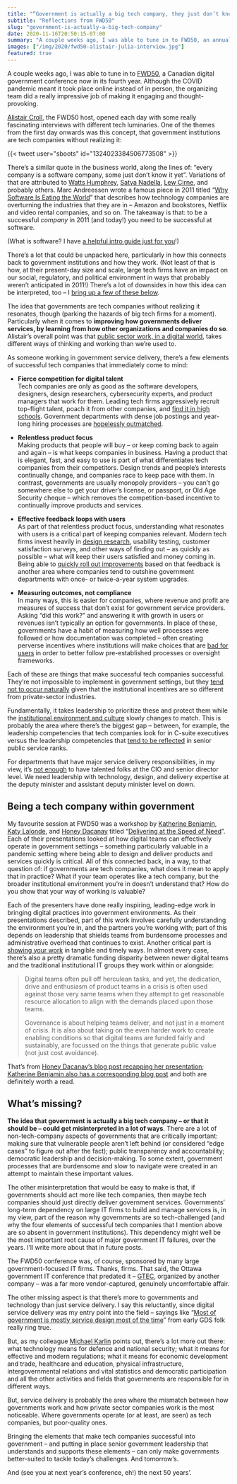 ```yaml
---
title: "“Government is actually a big tech company, they just don’t know it yet.”"
subtitle: "Reflections from FWD50"
slug: "government-is-actually-a-big-tech-company"
date: 2020-11-16T20:50:15-07:00
summary: "A couple weeks ago, I was able to tune in to FWD50, an annual Canadian digital government conference.  One of the themes from the first day onwards was this concept, that government institutions are tech companies without realizing it. Just like “every company is a software company”, public sector institutions need to think differently about how they work, and what leadership they have, in order to be successful today."
images: ["/img/2020/fwd50-alistair-julia-interview.jpg"]
featured: true
---
```


A couple weeks ago, I was able to tune in to [FWD50](https://fwd50.com/), a Canadian digital government conference now in its fourth year. Although the COVID pandemic meant it took place online instead of in person, the organizing team did a really impressive job of making it engaging and thought-provoking. 

[Alistair Croll](https://twitter.com/acroll), the FWD50 host, opened each day with some really fascinating interviews with different tech luminaries. One of the themes from the first day onwards was this concept, that government institutions are tech companies without realizing it:

{{< tweet user="sboots" id="1324023384506773508" >}}

There’s a similar quote in the business world, along the lines of: “every company is a software company, some just don’t know it yet”. Variations of that are attributed to [Watts Humphrey](https://www.informit.com/articles/article.aspx?p=25491), [Satya Nadella](https://www.satellitetoday.com/innovation/2019/02/26/microsoft-ceo-every-company-is-now-a-software-company/), [Lew Cirne](https://blog.newrelic.com/technology/twims-prince-magic-leap-hbr-software-intel-minecraft/), and probably others. Marc Andreessen wrote a famous piece in 2011 titled “[Why Software Is Eating the World](https://a16z.com/2011/08/20/why-software-is-eating-the-world/)” that describes how technology companies are overturning the industries that they are in – Amazon and bookstores, Netflix and video rental companies, and so on. The takeaway is that: to be a successful _company_ in 2011 (and today!) you need to be successful at software. 

(What is software? I have [a helpful intro guide just for you](/2020/10/19/interfaces-data-and-math/)!)

There’s a lot that could be unpacked here, particularly in how this connects back to government institutions and how they work. (Not least of that is how, at their present-day size and scale, large tech firms have an impact on our social, regulatory, and political environment in ways that probably weren’t anticipated in 2011!) There’s a lot of downsides in how this idea can be interpreted, too – I [bring up a few of these below](#what-s-missing).

The idea that governments are tech companies without realizing it resonates, though (parking the hazards of big tech firms for a moment). Particularly when it comes to **improving how governments deliver services, by learning from how other organizations and companies do so**. Alistair’s overall point was that [public sector work, in a digital world](https://twitter.com/sboots/status/1324010000298266629), takes different ways of thinking and working than we’re used to. 

As someone working in government service delivery, there’s a few elements of successful tech companies that immediately come to mind:

*   **Fierce competition for digital talent** \
Tech companies are only as good as the software developers, designers, design researchers, cybersecurity experts, and product managers that work for them. Leading tech firms aggressively recruit top-flight talent, poach it from other companies, and [find it in high schools](https://newsroom.carleton.ca/story/carleton-shopify-internships/). Government departments with dense job postings and year-long hiring processes are [hopelessly outmatched](/2020/05/26/why-are-there-so-few-senior-developers-in-government/).

*   **Relentless product focus** \
Making products that people will buy – or keep coming back to again and again – is what keeps companies in business. Having a product that is elegant, fast, and easy to use is part of what differentiates tech companies from their competitors. Design trends and people’s interests continually change, and companies race to keep pace with them. In contrast, governments are usually monopoly providers – you can’t go somewhere else to get your driver’s license, or passport, or Old Age Security cheque – which removes the competition-based incentive to continually improve products and services. 

*   **Effective feedback loops with users** \
As part of that relentless product focus, understanding what resonates with users is a critical part of keeping companies relevant. Modern tech firms invest heavily in [design research](https://twitter.com/sboots/status/1324085564241575936), usability testing, customer satisfaction surveys, and other ways of finding out – as quickly as possible – what will keep their users satisfied and money coming in. Being able to [quickly roll out improvements](/2020/01/10/shipping/) based on that feedback is another area where companies tend to outshine government departments with once- or twice-a-year system upgrades.

*   **Measuring outcomes, not compliance** \
In many ways, this is easier for companies, where revenue and profit are measures of success that don’t exist for government service providers. Asking “did this work?” and answering it with growth in users or revenues isn’t typically an option for governments. In place of these, governments have a habit of measuring how well processes were followed or how documentation was completed – often creating perverse incentives where institutions will make choices that are [bad for users](/2020/02/27/user-needs-not-government-needs/) in order to better follow pre-established processes or oversight frameworks. 

Each of these are things that make successful tech companies successful. They’re not impossible to implement in government settings, but they [tend not to occur naturally](https://twitter.com/sboots/status/1324086571927277569) given that the institutional incentives are so different from private-sector industries. 

Fundamentally, it takes leadership to prioritize these and protect them while the [institutional environment and culture](https://twitter.com/sboots/status/1324065904112652290) slowly changes to match. This is probably the area where there’s the biggest gap – between, for example, the leadership competencies that tech companies look for in C-suite executives versus the leadership competencies that [tend to be reflected](https://nationalpost.com/news/next-generation-of-canadas-assistant-deputy-ministers-too-insular-lacking-in-skills-study) in senior public service ranks. 

For departments that have major service delivery responsibilities, in my view, it’s [not enough](https://twitter.com/bellmar/status/1326322219354628098) to have talented folks at the CIO and senior director level. We need leadership with technology, design, and delivery expertise at the deputy minister and assistant deputy minister level on down. 

## Being a tech company within government

My favourite session at FWD50 was a workshop by [Katherine Benjamin](https://twitter.com/mskatiebenjamin), [Katy Lalonde](https://twitter.com/katylalonde), and [Honey Dacanay](https://twitter.com/honeygolightly) titled “[Delivering at the Speed of Need](https://fwd50.com/session/delivering-at-the-speed-of-need/)”. Each of their presentations looked at how digital teams can effectively operate in government settings – something particularly valuable in a pandemic setting where being able to design and deliver products and services quickly is critical. All of this connected back, in a way, to that question of: if governments are tech companies, what does it mean to apply that in practice? What if your team operates like a tech company, but the broader institutional environment you’re in doesn’t understand that? How do you show that your way of working is valuable?

Each of the presenters have done really inspiring, leading-edge work in bringing digital practices into government environments. As their presentations described, part of this work involves carefully understanding the environment you’re in, and the partners you’re working with; part of this depends on leadership that shields teams from burdensome processes and administrative overhead that continues to exist. Another critical part is [showing your work](https://twitter.com/sboots/status/1324088620421156869) in tangible and timely ways. In almost every case, there’s also a pretty dramatic funding disparity between newer digital teams and the traditional institutional IT groups they work within or alongside:

> Digital teams often pull off herculean tasks, and yet, the dedication, drive and enthusiasm of product teams in a crisis is often used against those very same teams when they attempt to get reasonable resource allocation to align with the demands placed upon those teams.
> 
> Governance is about helping teams deliver, and not just in a moment of crisis. It is also about taking on the even harder work to create enabling conditions so that digital teams are funded fairly and sustainably, are focussed on the things that generate public value (not just cost avoidance).

That’s from [Honey Dacanay’s blog post recapping her presentation](https://honeygolightly.medium.com/enabling-conditions-not-just-heroics-110a2faba643); [Katherine Benjamin also has a corresponding blog post](https://nyc-cto.medium.com/scoping-new-products-in-the-context-of-covid-19-3-tips-for-delivering-at-the-speed-of-need-cff715ed022e) and both are definitely worth a read.

## What’s missing?

**The idea that government is actually a big tech company – or that it should be – could get misinterpreted in a lot of ways**. There are a lot of non-tech-company aspects of governments that are critically important: making sure that vulnerable people aren’t left behind (or considered “edge cases” to figure out after the fact); public transparency and accountability; democratic leadership and decision-making. To some extent, government processes that are burdensome and slow to navigate were created in an attempt to maintain these important values. 

The other misinterpretation that would be easy to make is that, if governments should act more like tech companies, then maybe tech companies should just directly deliver government services. Governments’ long-term dependency on large IT firms to build and manage services is, in my view, part of the reason why governments are so tech-challenged (and why the four elements of successful tech companies that I mention above are so absent in government institutions). This dependency might well be the most important root cause of major government IT failures, over the years. I’ll write more about that in future posts. 

The FWD50 conference was, of course, sponsored by many large government-focused IT firms. Thanks, firms. That said, the Ottawa government IT conference that predated it – [GTEC](https://ottawacitizen.com/business/local-business/gtec-ends-with-a-whimper-conference-postponed-indefinitely), organized by another company – was a far more vendor-captured, genuinely uncomfortable affair. 

The other missing aspect is that there’s more to governments and technology than just service delivery. I say this reluctantly, since digital service delivery was my entry point into the field – sayings like “[Most of government is mostly service design most of the time](https://blog.mattedgar.com/2015/05/12/most-of-government-is-mostly-service-design-most-of-the-time-discuss/)” from early GDS folk really ring true. 

But, as my colleague [Michael Karlin](https://twitter.com/supergovernance) points out, there’s a lot more out there: what technology means for defence and national security; what it means for effective and modern regulations; what it means for economic development and trade, healthcare and education, physical infrastructure, intergovernmental relations and vital statistics and democratic participation and all the other activities and fields that governments are responsible for in different ways.

But, service delivery is probably the area where the mismatch between how governments work and how private sector companies work is the most noticeable. Where governments operate (or at least, are seen) as tech companies, but poor-quality ones. 

Bringing the elements that make tech companies successful into government – and putting in place senior government leadership that understands and supports these elements – can only make governments better-suited to tackle today’s challenges. And tomorrow’s. 

And (see you at next year’s conference, eh!) the next 50 years’.
